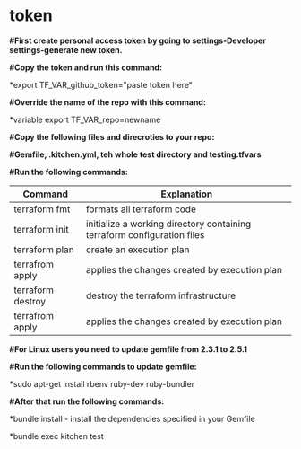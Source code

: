 # token

**#First create personal access token by going to settings-Developer settings-generate new token.**

**#Copy the token and run this command:**

*export TF_VAR_github_token="paste token here"



**#Override the name of the repo with this command:**

*variable export TF_VAR_repo=newname



**#Copy the following files and direcroties to your repo:**

**#Gemfile, .kitchen.yml, teh whole test directory and testing.tfvars**



**#Run the following commands:**

Command | Explanation 
-------------- | -------------------------
terraform fmt | formats all terraform code
terraform init | initialize a working directory containing terraform configuration files
terraform plan | create an execution plan
terrafrom apply | applies the changes created by execution plan 
terraform destroy | destroy the terraform infrastructure
terrafrom apply | applies the changes created by execution plan 


**#For Linux users you need to update gemfile from 2.3.1 to 2.5.1**

**#Run the following commands to update gemfile:**

*sudo apt-get install rbenv ruby-dev ruby-bundler



**#After that run the following commands:**

*bundle install - install the dependencies specified in your Gemfile

*bundle exec kitchen test
